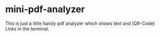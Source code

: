 # mini-pdf-analyzer
This is just a little handy pdf analyzer which shows text and (QR-Code) Links in the terminal.
